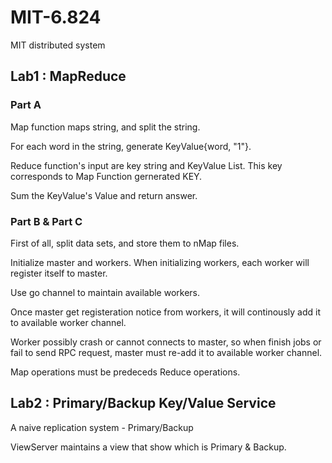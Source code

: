 # MIT-6.824

MIT distributed system

## Lab1 : MapReduce

### Part A

Map function maps string, and split the string. 

For each word in the string, generate KeyValue{word, "1"}.

Reduce function's input are key string and KeyValue List. This key corresponds to Map Function gernerated KEY.

Sum the KeyValue's Value and return answer.

### Part B & Part C

First of all, split data sets, and store them to nMap files.

Initialize master and workers. When initializing workers, each worker will register itself to master.

Use go channel to maintain available workers. 

Once master get registeration notice from workers, it will continously add it to available worker channel.

Worker possibly crash or cannot connects to master, so when finish jobs or fail to send RPC request, master must re-add it to available worker channel.

Map operations must be predeceds Reduce operations. 

## Lab2 : Primary/Backup Key/Value Service

A naive replication system - Primary/Backup

ViewServer maintains a view that show which is Primary & Backup.


